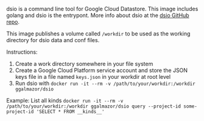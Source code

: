 dsio is a command line tool for Google Cloud Datastore. This image includes golang and dsio is the entrypont. More info about dsio at the [dsio GitHub repo](https://github.com/nshmura/dsio).

This image publishes a volume called `/workdir` to be used as the working directory for dsio data and conf files.

Instructions:

1. Create a work directory somewhere in your file system
2. Create a Google Cloud Platform service account and store the JSON keys file in a file named `keys.json` in your workdir at root level
3. Run dsio with `docker run -it --rm -v /path/to/your/workdir:/workdir ggalmazor/dsio`

Example: List all kinds
`docker run -it --rm -v /path/to/your/workdir:/workdir ggalmazor/dsio query --project-id some-project-id 'SELECT * FROM __kinds__'`

